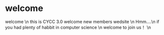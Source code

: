 # welcome
welcome \n
this is CYCC 3.0 welcome new members wedsite \n
Hmm....\n
if you had plenty of habbit in computer science \n 
welcome to join us！ \n
